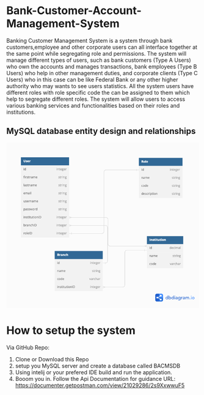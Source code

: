 # Bank-Customer-Account-Management-System


Banking Customer Management System is a system through bank customers,employee and other corporate users can all interface together at the same point while segregating role and permissions. The system will manage different types of users, such as bank customers (Type A Users) who own the accounts and manages transactions, bank employees (Type B Users) who help in other management duties, and corporate clients (Type C Users) who in this case can be like Federal Bank or any other higher authority who may wants to see users statistics. All the system users have different roles with role specific code the can be assigned to them which help to segregate different roles. The system will allow users to access various banking services and functionalities based on their roles and institutions.

## MySQL database entity design and relationships
![Screen Shot](./src/main/resources/static/DatabaseDesign.png)

# How to setup the system

Via GitHub Repo: 
1. Clone or Download this Repo
2. setup you MySQL server and create a database called BACMSDB
3. Using intelij or your prefered IDE build and run the application.
4. Booom you in. Follow the Api Documentation for guidance URL: https://documenter.getpostman.com/view/21029286/2s9XxwwuF5
